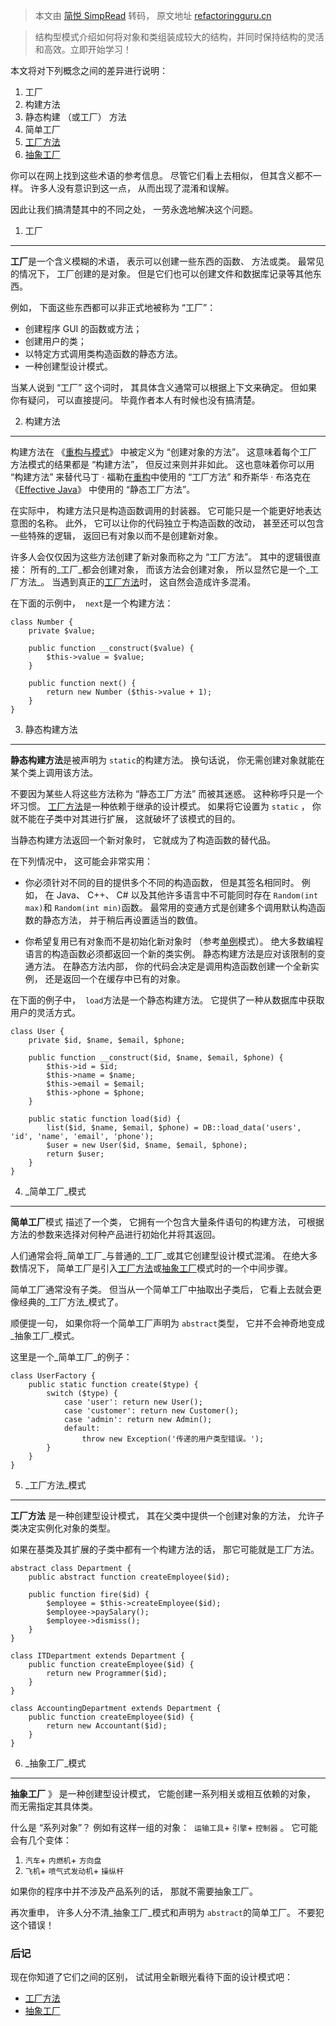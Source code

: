 > 本文由 [简悦 SimpRead](http://ksria.com/simpread/) 转码， 原文地址 [refactoringguru.cn](https://refactoringguru.cn/design-patterns/factory-comparison)

> 结构型模式介绍如何将对象和类组装成较大的结构，并同时保持结构的灵活和高效。立即开始学习！

本文将对下列概念之间的差异进行说明：

1.  工厂
2.  构建方法
3.  静态构建 （或工厂） 方法
4.  简单工厂
5.  [工厂方法](https://refactoringguru.cn/design-patterns/factory-method)
6.  [抽象工厂](https://refactoringguru.cn/design-patterns/abstract-factory)

你可以在网上找到这些术语的参考信息。 尽管它们看上去相似， 但其含义都不一样。 许多人没有意识到这一点， 从而出现了混淆和误解。

因此让我们搞清楚其中的不同之处， 一劳永逸地解决这个问题。

1. 工厂
-----

**工厂**是一个含义模糊的术语， 表示可以创建一些东西的函数、 方法或类。 最常见的情况下， 工厂创建的是对象。 但是它们也可以创建文件和数据库记录等其他东西。

例如， 下面这些东西都可以非正式地被称为 “工厂”：

*   创建程序 GUI 的函数或方法；
*   创建用户的类；
*   以特定方式调用类构造函数的静态方法。
*   一种创建型设计模式。

当某人说到 “工厂” 这个词时， 其具体含义通常可以根据上下文来确定。 但如果你有疑问， 可以直接提问。 毕竟作者本人有时候也没有搞清楚。

2. 构建方法
-------

构建方法在 《[重构与模式](https://refactoringguru.cn/ref-to-patterns-book)》 中被定义为 “创建对象的方法”。 这意味着每个工厂方法模式的结果都是 “构建方法”， 但反过来则并非如此。 这也意味着你可以用 “构建方法” 来替代马丁 · 福勒在[重构](https://refactoring.guru/ref-book)中使用的 “工厂方法” 和乔斯华 · 布洛克在 《[Effective Java](https://refactoringguru.cn/effective-java-book)》 中使用的 “静态工厂方法”。

在实际中， 构建方法只是构造函数调用的封装器。 它可能只是一个能更好地表达意图的名称。 此外， 它可以让你的代码独立于构造函数的改动， 甚至还可以包含一些特殊的逻辑， 返回已有对象以而不是创建新对象。

许多人会仅仅因为这些方法创建了新对象而称之为 “工厂方法”。 其中的逻辑很直接： 所有的_工厂_都会创建对象， 而该方法会创建对象， 所以显然它是一个_工厂方法_。 当遇到真正的[工厂方法](https://refactoringguru.cn/design-patterns/factory-method)时， 这自然会造成许多混淆。

在下面的示例中， ​ `next`是一个构建方法：

```
class Number {
    private $value;

    public function __construct($value) {
        $this->value = $value;
    }

    public function next() {
        return new Number ($this->value + 1);
    }
}
```

3. 静态构建方法
---------

**静态构建方法**是被声明为 `static`的构建方法。 换句话说， 你无需创建对象就能在某个类上调用该方法。

不要因为某些人将这些方法称为 “静态工厂方法” 而被其迷惑。 这种称呼只是一个坏习惯。 [工厂方法](https://refactoringguru.cn/design-patterns/factory-method)是一种依赖于继承的设计模式。 如果将它设置为 `static` ， 你就不能在子类中对其进行扩展， 这就破坏了该模式的目的。

当静态构建方法返回一个新对象时， 它就成为了构造函数的替代品。

在下列情况中， 这可能会非常实用：

*   你必须针对不同的目的提供多个不同的构造函数， 但是其签名相同时。 例如， 在 Java、 C++、 C# 以及其他许多语言中不可能同时存在 `Random­(int max)`和 `Random­(int min)`函数。 最常用的变通方式是创建多个调用默认构造函数的静态方法， 并于稍后再设置适当的数值。
    
*   你希望复用已有对象而不是初始化新对象时 （参考[单例](https://refactoringguru.cn/design-patterns/singleton)模式）。 绝大多数编程语言的构造函数必须都返回一个新的类实例。 静态构建方法是应对该限制的变通方法。 在静态方法内部， 你的代码会决定是调用构造函数创建一个全新实例， 还是返回一个在缓存中已有的对象。
    

在下面的例子中， ​ `load`方法是一个静态构建方法。 它提供了一种从数据库中获取用户的灵活方式。

```
class User {
    private $id, $name, $email, $phone;

    public function __construct($id, $name, $email, $phone) {
        $this->id = $id;
        $this->name = $name;
        $this->email = $email;
        $this->phone = $phone;
    }

    public static function load($id) {
        list($id, $name, $email, $phone) = DB::load_data('users', 'id', 'name', 'email', 'phone');
        $user = new User($id, $name, $email, $phone);
        return $user;
    }
}
```

4. _简单工厂_模式
-----------

**简单工厂**模式 描述了一个类， 它拥有一个包含大量条件语句的构建方法， 可根据方法的参数来选择对何种产品进行初始化并将其返回。

人们通常会将_简单工厂_与普通的_工厂_或其它创建型设计模式混淆。 在绝大多数情况下， 简单工厂是引入[工厂方法](https://refactoringguru.cn/design-patterns/factory-method)或[抽象工厂](https://refactoringguru.cn/design-patterns/abstract-factory)模式时的一个中间步骤。

简单工厂通常没有子类。 但当从一个简单工厂中抽取出子类后， 它看上去就会更像经典的_工厂方法_模式了。

顺便提一句， 如果你将一个简单工厂声明为 `abstract`类型， 它并不会神奇地变成_抽象工厂_模式。

这里是一个_简单工厂_的例子：

```
class UserFactory {
    public static function create($type) {
        switch ($type) {
            case 'user': return new User();
            case 'customer': return new Customer();
            case 'admin': return new Admin();
            default:
                throw new Exception('传递的用户类型错误。');
        }
    }
}
```

5. _工厂方法_模式
-----------

**工厂方法** 是一种创建型设计模式， 其在父类中提供一个创建对象的方法， 允许子类决定实例化对象的类型。

如果在基类及其扩展的子类中都有一个构建方法的话， 那它可能就是工厂方法。

```
abstract class Department {
    public abstract function createEmployee($id);

    public function fire($id) {
        $employee = $this->createEmployee($id);
        $employee->paySalary();
        $employee->dismiss();
    }
}

class ITDepartment extends Department {
    public function createEmployee($id) {
        return new Programmer($id);
    }
}

class AccountingDepartment extends Department {
    public function createEmployee($id) {
        return new Accountant($id);
    }
}
```

6. _抽象工厂_模式
-----------

**抽象工厂** 》 是一种创建型设计模式， 它能创建一系列相关或相互依赖的对象， 而无需指定其具体类。

什么是 “系列对象”？ 例如有这样一组的对象： ​ `运输工具`+ `引擎`+ `控制器` 。 它可能会有几个变体：

1.  `汽车`+ `内燃机`+ `方向盘`
2.  `飞机`+ `喷气式发动机`+ `操纵杆`

如果你的程序中并不涉及产品系列的话， 那就不需要抽象工厂。

再次重申， 许多人分不清_抽象工厂_模式和声明为 `abstract`的简单工厂。 不要犯这个错误！

### 后记

现在你知道了它们之间的区别， 试试用全新眼光看待下面的设计模式吧：

*   [工厂方法](https://refactoringguru.cn/design-patterns/factory-method)
*   [抽象工厂](https://refactoringguru.cn/design-patterns/abstract-factory)